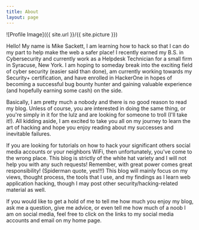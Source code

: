 ```yaml
---
title: About
layout: page
---
```

![Profile Image]({{ site.url }}/{{ site.picture }})

<p></p>

<p>Hello!  My name is Mike Sackett, I am learning how to hack so that I can do my part to help make the web a safer place!  I recently earned my B.S. in Cybersecurity and currently work as a Helpdesk Technician for a small firm in Syracuse, New York.  I am hoping to someday break into the exciting field of cyber security (easier said than done), am currently working towards my Security+ certification, and have enrolled in HackerOne in hopes of becoming a successful bug bounty hunter and gaining valuable experience (and hopefully earning some cash) on the side.</p>

<p>Basically, I am pretty much a nobody and there is no good reason to read my blog.  Unless of course, you are interested in doing the same thing, or you're simply in it for the lulz and are looking for someone to troll (I'll take it!).  All kidding aside, I am excited to take you all on my journey to learn the art of hacking and hope you enjoy reading about my successes and inevitable failures.</p>

<p>If you are looking for tutorials on how to hack your significant others social media accounts or your neighbors WiFi, then unfortunately, you've come to the wrong place.  This blog is strictly of the white hat variety and I will not help you with any such requests!  Remember, with great power comes great responsibility! (Spiderman quote, yes!!!)  This blog will mainly focus on my views, thought process, the tools that I use, and my findings as I learn web application hacking, though I may post other security/hacking-related material as well.</p> 

<p>If you would like to get a hold of me to tell me how much you enjoy my blog, ask me a question, give me advice, or even tell me how much of a noob I am on social media, feel free to click on the links to my social media accounts and email on my home page.</p>
